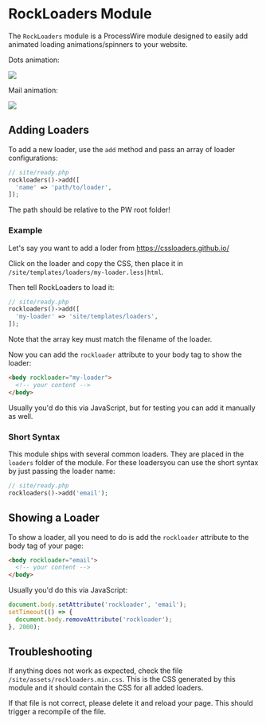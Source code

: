 # RockLoaders Module

The `RockLoaders` module is a ProcessWire module designed to easily add animated loading animations/spinners to your website.

Dots animation:

<img src=https://i.imgur.com/VcnRVM6.gif class=blur>

Mail animation:

<img src=https://i.imgur.com/LEV3C8q.gif class=blur>

## Adding Loaders

To add a new loader, use the `add` method and pass an array of loader configurations:

```php
// site/ready.php
rockloaders()->add([
  'name' => 'path/to/loader',
]);
```

The path should be relative to the PW root folder!

### Example

Let's say you want to add a loder from https://cssloaders.github.io/

Click on the loader and copy the CSS, then place it in `/site/templates/loaders/my-loader.less|html`.

Then tell RockLoaders to load it:

```php
// site/ready.php
rockloaders()->add([
  'my-loader' => 'site/templates/loaders',
]);
```

Note that the array key must match the filename of the loader.

Now you can add the `rockloader` attribute to your body tag to show the loader:

```html
<body rockloader="my-loader">
  <!-- your content -->
</body>
```

Usually you'd do this via JavaScript, but for testing you can add it manually as well.

### Short Syntax

This module ships with several common loaders. They are placed in the `loaders` folder of the module. For these loadersyou can use the short syntax by just passing the loader name:

```php
// site/ready.php
rockloaders()->add('email');
```

## Showing a Loader

To show a loader, all you need to do is add the `rockloader` attribute to the body tag of your page:

```html
<body rockloader="email">
  <!-- your content -->
</body>
```

Usually you'd do this via JavaScript:

```js
document.body.setAttribute('rockloader', 'email');
setTimeout(() => {
  document.body.removeAttribute('rockloader');
}, 2000);
```

## Troubleshooting

If anything does not work as expected, check the file `/site/assets/rockloaders.min.css`. This is the CSS generated by this module and it should contain the CSS for all added loaders.

If that file is not correct, please delete it and reload your page. This should trigger a recompile of the file.

